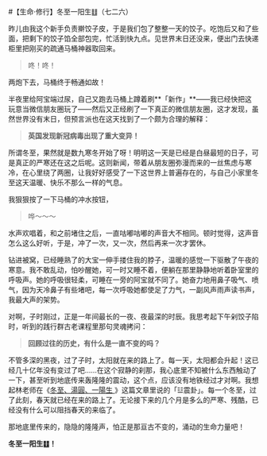 #【生命⋅修行】冬至一阳生䷗（七二六）

昨儿由我这个新手负责擀饺子皮，于是我们包了整整一天的饺子。吃饱后又和了些面，把剩下的饺子馅全部包完，忙活到快九点。见世界末日还没来，便出门去快递柜里把刚买的疏通马桶神器取回来。

> 咚！咚！

两炮下去，马桶终于畅通如故！

半夜里给阿宝端过尿，自己又跑去马桶上蹲着刷**「新作」**——我已经快把这玩意当微信朋友圈玩了——然后又正经刷了一下真正的微信朋友圈，这才发现，虽然世界没有末日，但预言派也在这天找到了一个颇为合理的解释：

> **英国发现新冠病毒出现了重大变异！**

所谓冬至，果然就是数九寒冬开始了呀！明明这一天是已经是白昼最短的日子，可是真正的严寒还在这之后呢。这则新闻，带着从朋友圈弥漫而来的一丝焦虑与寒冷，在心里绕了两圈，让我好好感受了一下这世界上普遍存在的，与自己小家里冬至这天温暖、快乐不那么一样的气息。

我狠狠按了一下马桶的冲水按钮，

> 哗～～～

水声欢唱着，和之前堵住之后，一直咕嘟咕嘟的声音大不相同。顿时觉得，这声音怎么这么好听，于是，冲了一次，又一次，然后再来一次才罢休。

钻进被窝，已经睡熟了的大宝一伸手搂住我的脖子，温暖的感觉一下驱散了午夜的寒意。我不敢乱动，怕吵醒她，可一时又睡不着，便躺在那里静静地听着卧室里的呼吸声。她的呼吸很轻柔，可睡在一旁的阿宝就不同了。她奋力地用鼻子吸气、喷气，因为天冷鼻子有些堵吧，每一次呼吸她都使足了力气，一副风声雨声读书声，我最大声的架势。

对啊，子时刚过，正是一年间最长的一夜、夜最深的时辰。我思考起下午剁饺子陷时，听到的践行群古老课程里那句灵魂拷问：

> **回顾过往的历史，有什么是一直不变的吗？**

不管多深的黑夜，过了子时，太阳就在来的路上了。每一天，太阳都会升起！这已经几十亿年没有变过了吧……在这个寂静的刹那，我心底里不知被什么东西触动了一下，甚至听到地底传来轰隆隆的震动，这个点，应该没有地铁经过才对啊。我想起林老师在《[冬至、湯圓、一陽生 ](http://www.samasati.org/%e7%a4%ba%e5%a6%82%e7%b6%b2%e8%aa%8c/%e5%86%ac%e8%87%b3%e3%80%81%e6%b9%af%e5%9c%93%e3%80%81%e4%b8%80%e9%99%bd%e7%94%9f-%e6%9e%97%e4%b8%96%e5%84%92/)》这篇文章里说的「☳震卦」。每一个冬至，过了此刻，春天就已经在来的路上了。无论接下来的几个月是多么的严寒、残酷，已经没有什么可以阻挡春天的来临了。

那地底里传来的，隐隐的隆隆声，怕正是那亘古不变的，涌动的生命力量吧！

**冬至一阳生䷗！**

